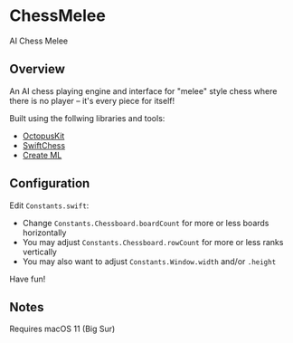 # ChessMelee
AI Chess Melee

## Overview
An AI chess playing engine and interface for "melee" style chess where there is no player – it's every piece for itself!

Built using the follwing libraries and tools:

- [OctopusKit](https://github.com/InvadingOctopus/octopuskit)
- [SwiftChess](https://github.com/SteveBarnegren/SwiftChess)
- [Create ML](https://developer.apple.com/documentation/createml)

## Configuration
Edit `Constants.swift`:
- Change `Constants.Chessboard.boardCount` for more or less boards horizontally
- You may adjust `Constants.Chessboard.rowCount` for more or less ranks vertically
- You may also want to adjust `Constants.Window.width` and/or `.height`

Have fun!

## Notes
Requires macOS 11 (Big Sur)
